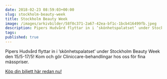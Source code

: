 ```yaml
---
date: 2018-02-23 08:59:03+00:00
slug: stockholm-beauty-week
title: Stockholm Beauty Week
image: /images/arkivbilder/58f0c371-2a67-42ea-bf1c-1bcb416499fb.jpeg
description: Pipers Hudvård flyttar in i ’skönhetspalatset’ under Stockholm Beauty Week den 15/5-17/5!
tags: 
published: true
---
```

Pipers Hudvård flyttar in i ’skönhetspalatset’ under Stockholm Beauty Week den 15/5-17/5! Kom och gör Cliniccare-behandlingar hos oss för fina mässpriser.

[Köp din biljett här redan nu!](http://stockholmbeautyweek.se/kontakt/)


